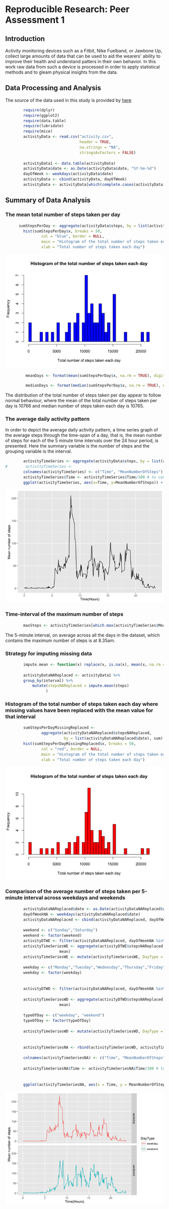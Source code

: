 # Reproducible Research: Peer Assessment 1


## Introduction

Activity monitoring devices such as a Fitbit, Nike Fuelband, or Jawbone Up, collect large amounts of data that can be used to aid the wearers' ability to improve their health and understand patters in their own behavior. In this work raw data from such a device is processed in order to apply statistical methods and to gleam physical insights from the data.

## Data Processing and Analysis

The source of the data used in this study is provided by [here](https://d396qusza40orc.cloudfront.net/repdata%2Fdata%2Factivity.zip)


```r
        require(dplyr)
        require(ggplot2)
        require(data.table)
        require(lubridate)
        require(mice)
        activityData <- read.csv("activity.csv", 
                                 header = TRUE, 
                                 na.strings = "NA",
                                 stringsAsFactors = FALSE)

        activityData1 <- data.table(activityData)
        activityData$date <- as.Date(activityData$date, "%Y-%m-%d") 
        dayOfWeek <- weekdays(activityData$date)
        activityData <- cbind(activityData, dayOfWeek)
        activityData <- activityData[which(complete.cases(activityData)),]
```


## Summary of Data Analysis

### The mean total number of steps taken per day


```r
      sumStepsPerDay <- aggregate(activityData$steps, by = list(activityData$date), sum)
        hist(sumStepsPerDay$x, breaks = 50,
                col = "blue", border = NULL,
                main = "Histogram of the total number of steps taken each day",
                xlab = "Total number of steps taken each day")
```

![](PA1_template_files/figure-html/unnamed-chunk-2-1.png)


```r
         meanDays <- format(mean(sumStepsPerDay$x, na.rm = TRUE), digits = 2)
```



```r
         medianDays <- format(median(sumStepsPerDay$x, na.rm = TRUE), digits = 2)
```


The distribution of the total number of steps taken per day appear to follow normal behaviour, where the mean of the total number of steps taken per day is 10766 and median number of steps taken each day is 10765.

### The average daily activity pattern
In order to depict the average daily activity pattern, a time series graph of the average steps through the time-span of a day, that is, the mean number of steps for each of the 5 minute time intervals over the 24 hour period, is presented.
Here the summary variable is the number of steps and the grouping variable is the interval.


```r
        activityTimeSeries <- aggregate(activityData$steps, by = list(activityData$interval), mean)
#        activityTimeSeries <- 
        colnames(activityTimeSeries) <- c("Time", "MeanNumberOfSteps")
        activityTimeSeries$Time <- activityTimeSeries$Time/100 # to convert the time interval to hours
        ggplot(activityTimeSeries, aes(x=Time, y=MeanNumberOfSteps)) + geom_line() + xlab("Time(Hours)") + ylab("Mean number of steps")
```

![](PA1_template_files/figure-html/unnamed-chunk-5-1.png)

### Time-interval of the maximum number of steps


```r
        maxSteps <- activityTimeSeries[which.max(activityTimeSeries$MeanNumberOfSteps),]
```

The 5-minute interval, on average across all the days in the dataset, which contains the maximum number of steps is at 8.35am.

### Strategy for imputing missing data


```r
        impute.mean <- function(x) replace(x, is.na(x), mean(x, na.rm = TRUE))

        activityDataNAReplaced <- activityData1 %>%
        group_by(interval) %>%
            mutate(stepsNAReplaced = impute.mean(steps)
                  )
```

### Histogram of the total number of steps taken each day where missing values have been replaced with the mean value for that interval


```r
        sumStepsPerDayMissingReplaced <-    
                aggregate(activityDataNAReplaced$stepsNAReplaced, 
                          by = list(activityDataNAReplaced$date), sum)
        hist(sumStepsPerDayMissingReplaced$x, breaks = 50,
                col = "red", border = NULL,
                main = "Histogram of the total number of steps taken each day",
                xlab = "Total number of steps taken each day")
```

![](PA1_template_files/figure-html/unnamed-chunk-8-1.png)

### Comparison of the average number of steps taken per 5-minute interval across weekdays and weekends


```r
        activityDataNAReplaced$date <- as.Date(activityDataNAReplaced$date, "%Y-%m-%d") 
        dayOfWeekNA <- weekdays(activityDataNAReplaced$date)
        activityDataNAReplaced <- cbind(activityDataNAReplaced, dayOfWeekNA)
        
        weekend <- c("Sunday","Saturday")
        weekend <- factor(weekend)
        activityDTWE <- filter(activityDataNAReplaced, dayOfWeekNA %in% weekend)
        activityTimeSeriesWE <- aggregate(activityDTWE$stepsNAReplaced, by = list(activityDTWE$interval), 
                        mean)
        activityTimeSeriesWE <- mutate(activityTimeSeriesWE, DayType = "weekend")
        
        weekday <- c("Monday","Tuesday","Wednesday","Thursday","Friday")
        weekday <- factor(weekday)
        
         
        activityDTWD <- filter(activityDataNAReplaced, dayOfWeekNA %in% weekday)
        
        activityTimeSeriesWD <- aggregate(activityDTWD$stepsNAReplaced, by = list(activityDTWD$interval), 
                        mean)
        
        typeOfDay <- c("weekday", "weekend")
        typeOfDay <- factor(typeOfDay)
        
        activityTimeSeriesWD <- mutate(activityTimeSeriesWD, DayType = "weekday")
        
 
        activityTimeSeriesNA <- rbind(activityTimeSeriesWD, activityTimeSeriesWE)
        
        colnames(activityTimeSeriesNA) <- c("Time", "MeanNumberOfSteps", "DayType")
        
        activityTimeSeriesNA$Time <- activityTimeSeriesNA$Time/100 # to convert the time interval to hours

        
        ggplot(activityTimeSeriesNA, aes(x = Time, y = MeanNumberOfSteps, color = DayType)) + geom_line() + xlab("Time(Hours)") + ylab("Mean number of steps") + facet_grid(DayType ~ .)
```

![](PA1_template_files/figure-html/unnamed-chunk-9-1.png)

